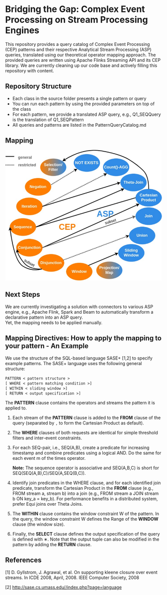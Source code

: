 # Bridging the Gap: Complex Event Processing on Stream Processing Engines

This repository provides a query catalog of Complex Event Processing (CEP) patterns and their respective Analytical Stream Processing (ASP) queries, translated using our theoretical operator mapping approach. 
The provided queries are written using Apache Flinks Streaming API and its CEP library. 
We are currently cleaning up our code base and actively filling this repository with content. 

## Repository Structure
- Each class in the source folder presents a single pattern or query
- You can run each pattern by using the provided parameters on top of the class
- For each pattern, we provide a translated ASP query, e.g., Q1_SEQQuery is the translation of Q1_SEQPattern 
- All queries and patterns are listed in the PatternQueryCatalog.md

## Mapping 

![Mapping Overview](mapping.jpg)

## Next Steps

We are currently investigating a solution with connectors to various ASP engine, e.g., Apache Flink, Spark and Beam to automatically transform a declarative pattern into an ASP query.  
Yet, the mapping needs to be applied manually. 

## Mapping Directives: How to apply the mapping to your pattern - An Example

We use the structure of the SQL-based language SASE+ [1,2] to specify example patterns. 
The SASE+ language uses the following general structure:

``` 
PATTERN < pattern structure >
[ WHERE < pattern matching condition >]
[ WITHIN < sliding window >]
[ RETURN < output specification >]
```

The **PATTERN** clause contains the operators and streams the pattern it is applied to. 
1. Each stream of the **PATTERN** clause is added to the **FROM** clause of the query (separated by `,` to form the Cartesian Product as default). 
2. The **WHERE** clauses of both requests are identical for simple threshold filters and inter-event constraints.
2. For each SEQ-pair, i.e., SEQ(A,B), create a predicate for increasing timestamp and combine predicates using a logical AND. Do the same for each event m of the times operator.

   **Note:** The sequence operator is associative and SEQ(A,B,C) is short for SEQ(SEQ(A,B),C)/SEQ(A,SEQ(B,C)). 
2. Identify join predicates in the WHERE clause, and for each identified join predicate, transform the Cartesian Product in the **FROM** clause (e.g., FROM stream a, stream b) into a join (e.g., FROM stream a JOIN stream b ON key_a = key_b). For performance benefits in a distributed system, prefer Equi joins over Theta Joins. 
3. The **WITHIN** clause contains the window constraint W of the pattern. In the query, the window constraint W defines the Range of the **WINDOW** clause (the window size).  
4. Finally, the **SELECT** clause defines the output specification of the query is defined
with ∗. Note that the output tuple can also be modified in the pattern by adding the **RETURN** clause.

## References 
[1] D. Gyllstrom, J. Agrawal, et al. On supporting kleene closure over event streams. In ICDE 2008, April, 2008. IEEE Computer Society, 2008

[2] http://sase.cs.umass.edu//index.php?page=language